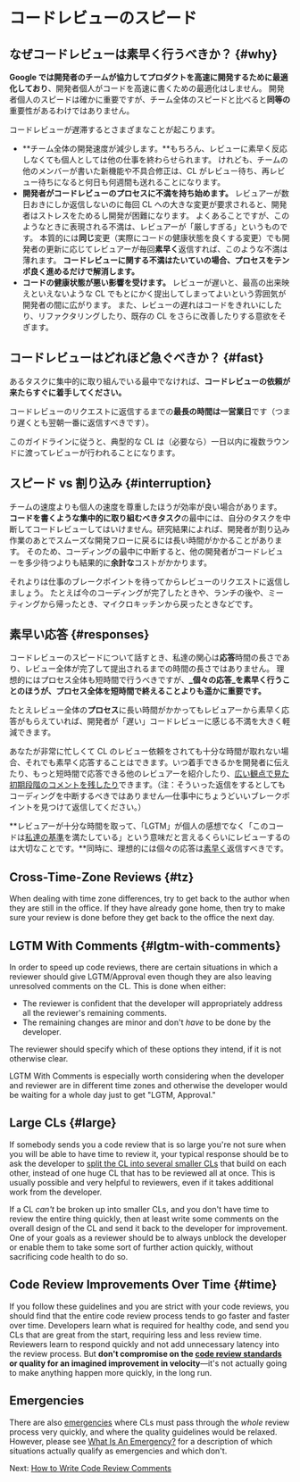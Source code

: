 # コードレビューのスピード

## なぜコードレビューは素早く行うべきか？ {#why}

**Google では開発者のチームが協力してプロダクトを高速に開発するために最適化しており**、開発者個人がコードを高速に書くための最適化はしません。
開発者個人のスピードは確かに重要ですが、チーム全体のスピードと比べると**同等の**重要性があるわけではありません。

コードレビューが遅滞するとさまざまなことが起こります。

- **チーム全体の開発速度が減少します。**もちろん、レビューに素早く反応しなくても個人としては他の仕事を終わらせられます。
  けれども、チームの他のメンバーが書いた新機能や不具合修正は、CL がレビュー待ち、再レビュー待ちになると何日も何週間も送れることになります。
- **開発者がコードレビューのプロセスに不満を持ち始めます。**
  レビュアーが数日おきにしか返信しないのに毎回 CL への大きな変更が要求されると、開発者はストレスをためるし開発が困難になります。
  よくあることですが、このようなときに表現される不満は、レビュアーが「厳しすぎる」というものです。
  本質的には**同じ**変更（実際にコードの健康状態を良くする変更）でも開発者の更新に応じてレビュアーが毎回**素早く**返信すれば、このような不満は薄れます。
  **コードレビューに関する不満はたいていの場合、プロセスをテンポ良く進めるだけで解消します。**
- **コードの健康状態が悪い影響を受けます。**
  レビューが遅いと、最高の出来映えといえないような CL でもとにかく提出してしまってよいという雰囲気が開発者の間に広がります。
  また、レビューの遅れはコードをきれいにしたり、リファクタリングしたり、既存の CL をさらに改善したりする意欲をそぎます。

## コードレビューはどれほど急ぐべきか？ {#fast}

あるタスクに集中的に取り組んでいる最中でなければ、**コードレビューの依頼が来たらすぐに着手してください。**

コードレビューのリクエストに返信するまでの**最長の時間は一営業日**です（つまり遅くとも翌朝一番に返信すべきです）。

このガイドラインに従うと、典型的な CL は（必要なら）一日以内に複数ラウンドに渡ってレビューが行われることになります。

## スピード vs 割り込み {#interruption}

チームの速度よりも個人の速度を尊重したほうが効率が良い場合があります。
**コードを書くような集中的に取り組むべきタスク**の最中には、自分のタスクを中断してコードレビューしてはいけません。研究結果によれば、開発者が割り込み作業のあとでスムーズな開発フローに戻るには長い時間がかかることがあります。
そのため、コーディングの最中に中断すると、他の開発者がコードレビューを多少待つよりも結果的に**余計な**コストがかかります。

それよりは仕事のブレークポイントを待ってからレビューのリクエストに返信しましょう。
たとえば今のコーディングが完了したときや、ランチの後や、ミーティングから帰ったとき、マイクロキッチンから戻ったときなどです。

## 素早い応答 {#responses}

コードレビューのスピードについて話すとき、私達の関心は**応答**時間の長さであり、レビュー全体が完了して提出されるまでの時間の長さではありません。
理想的にはプロセス全体も短時間で行うべきですが、**_個々の応答_を素早く行うことのほうが、プロセス全体を短時間で終えることよりも遥かに重要です。**

たとえレビュー全体の**プロセス**に長い時間がかかってもレビュアーから素早く応答がもらえていれば、開発者が「遅い」コードレビューに感じる不満を大きく軽減できます。

あなたが非常に忙しくて CL のレビュー依頼をされても十分な時間が取れない場合、それでも素早く応答することはできます。いつ着手できるかを開発者に伝えたり、もっと短時間で応答できる他のレビュアーを紹介したり、[広い観点で見た初期段階のコメントを残したり](navigate.md)できます。（注：そういった返信をするとしてもコーディングを中断するべきではありません—仕事中にちょうどいいブレークポイントを見つけて返信してください。）

**レビュアーが十分な時間を取って、「LGTM」が個人の感想でなく「このコードは[私達の基準](standard.md)を満たしている」という意味だと言えるくらいにレビューするのは大切なことです。**同時に、理想的には個々の応答は[素早く](#fast)返信すべきです。

## Cross-Time-Zone Reviews {#tz}

When dealing with time zone differences, try to get back to the author when they
are still in the office. If they have already gone home, then try to make sure
your review is done before they get back to the office the next day.

## LGTM With Comments {#lgtm-with-comments}

In order to speed up code reviews, there are certain situations in which a
reviewer should give LGTM/Approval even though they are also leaving unresolved
comments on the CL. This is done when either:

- The reviewer is confident that the developer will appropriately address all
  the reviewer's remaining comments.
- The remaining changes are minor and don't _have_ to be done by the
  developer.

The reviewer should specify which of these options they intend, if it is not
otherwise clear.

LGTM With Comments is especially worth considering when the developer and
reviewer are in different time zones and otherwise the developer would be
waiting for a whole day just to get "LGTM, Approval."

## Large CLs {#large}

If somebody sends you a code review that is so large you're not sure when you
will be able to have time to review it, your typical response should be to ask
the developer to
[split the CL into several smaller CLs](../developer/small-cls.md) that build on
each other, instead of one huge CL that has to be reviewed all at once. This is
usually possible and very helpful to reviewers, even if it takes additional work
from the developer.

If a CL *can't* be broken up into smaller CLs, and you don't have time to review
the entire thing quickly, then at least write some comments on the overall
design of the CL and send it back to the developer for improvement. One of your
goals as a reviewer should be to always unblock the developer or enable them to
take some sort of further action quickly, without sacrificing code health to do
so.

## Code Review Improvements Over Time {#time}

If you follow these guidelines and you are strict with your code reviews, you
should find that the entire code review process tends to go faster and faster
over time. Developers learn what is required for healthy code, and send you CLs
that are great from the start, requiring less and less review time. Reviewers
learn to respond quickly and not add unnecessary latency into the review
process.
But **don't compromise on
the [code review standards](standard.md) or quality for an imagined improvement
in velocity**—it's not actually going to make anything happen more
quickly, in the long run.

## Emergencies

There are also [emergencies](../emergencies.md) where CLs must pass through the
_whole_ review process very quickly, and where the quality guidelines would be
relaxed. However, please see [What Is An Emergency?](../emergencies.md#what) for
a description of which situations actually qualify as emergencies and which
don't.

Next: [How to Write Code Review Comments](comments.md)
